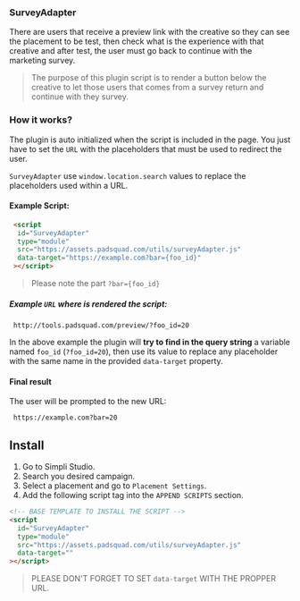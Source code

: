 ### SurveyAdapter

There are users that receive a preview link with the creative so they can see the placement
to be test, then check what is the experience with that creative and after test, the user must go back to continue with the marketing survey.

> The purpose of this plugin script is to render a button below the creative to let those users
> that comes from a survey return and continue with they survey.

### How it works?

The plugin is auto initialized when the script is included in the page. You just have to set the `URL` with the placeholders that must be used to redirect the user.

`SurveyAdapter` use `window.location.search` values to replace the placeholders used within a URL.

#### Example Script:
 ```html
  <script
   id="SurveyAdapter"
   type="module"
   src="https://assets.padsquad.com/utils/surveyAdapter.js"
   data-target="https://example.com?bar={foo_id}"
  ></script>
 ```
> Please note the part `?bar={foo_id}`
##### Example `URL` where is rendered the script:
 ```text
  http://tools.padsquad.com/preview/?foo_id=20
  ```
In the above example the plugin will **try to find in the query string** a variable named `foo_id` (`?foo_id=20`), then use its value to replace any placeholder with the same name in the provided `data-target` property.
#### Final result
The user will be prompted to the new URL:
 ```text
  https://example.com?bar=20
 ```

## Install
1. Go to Simpli Studio.
2. Search you desired campaign.
3. Select a placement and go to `Placement Settings`.
4. Add the following script tag into the `APPEND SCRIPTS` section.

```html
<!-- BASE TEMPLATE TO INSTALL THE SCRIPT -->
<script
  id="SurveyAdapter"
  type="module"
  src="https://assets.padsquad.com/utils/surveyAdapter.js"
  data-target=""
></script>
```
> PLEASE DON'T FORGET TO SET  `data-target` WITH THE PROPPER URL.
